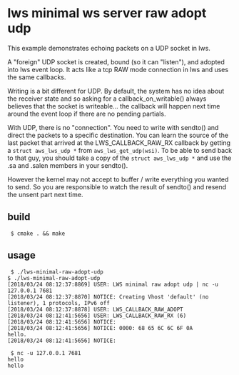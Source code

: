 # lws minimal ws server raw adopt udp

This example demonstrates echoing packets on a UDP socket in lws.

A "foreign" UDP socket is created, bound (so it can "listen"), and
adopted into lws event loop.  It acts like a tcp RAW mode connection in
lws and uses the same callbacks.

Writing is a bit different for UDP.  By default, the system has no
idea about the receiver state and so asking for a callback_on_writable()
always believes that the socket is writeable... the callback will
happen next time around the event loop if there are no pending partials.

With UDP, there is no "connection".  You need to write with sendto() and
direct the packets to a specific destination.  You can learn the source
of the last packet that arrived at the LWS_CALLBACK_RAW_RX callback by
getting a `struct aws_lws_udp *` from `aws_lws_get_udp(wsi)`.  To be able to
send back to that guy, you should take a copy of the `struct aws_lws_udp *` and
use the .sa and .salen members in your sendto().

However the kernel may not accept to buffer / write everything you wanted to send.
So you are responsible to watch the result of sendto() and resend the
unsent part next time.

## build

```
 $ cmake . && make
```

## usage

```
 $ ./lws-minimal-raw-adopt-udp
$ ./lws-minimal-raw-adopt-udp 
[2018/03/24 08:12:37:8869] USER: LWS minimal raw adopt udp | nc -u 127.0.0.1 7681
[2018/03/24 08:12:37:8870] NOTICE: Creating Vhost 'default' (no listener), 1 protocols, IPv6 off
[2018/03/24 08:12:37:8878] USER: LWS_CALLBACK_RAW_ADOPT
[2018/03/24 08:12:41:5656] USER: LWS_CALLBACK_RAW_RX (6)
[2018/03/24 08:12:41:5656] NOTICE: 
[2018/03/24 08:12:41:5656] NOTICE: 0000: 68 65 6C 6C 6F 0A                                  hello.          
[2018/03/24 08:12:41:5656] NOTICE: 
```

```
 $ nc -u 127.0.0.1 7681
hello
hello
```
